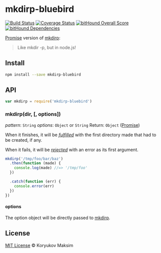# mkdirp-bluebird

[![Build Status](https://travis-ci.org/maxkoryukov/mkdirp-bluebird.svg?branch=master)][travis-url]
[![Coverage Status](https://coveralls.io/repos/github/maxkoryukov/mkdirp-bluebird/badge.svg?branch=master)](https://coveralls.io/github/maxkoryukov/mkdirp-bluebird?branch=master)
[![bitHound Overall Score](https://www.bithound.io/github/maxkoryukov/mkdirp-bluebird/badges/score.svg)](https://www.bithound.io/github/maxkoryukov/mkdirp-bluebird)
[![bitHound Dependencies](https://www.bithound.io/github/maxkoryukov/mkdirp-bluebird/badges/dependencies.svg)](https://www.bithound.io/github/maxkoryukov/mkdirp-bluebird/master/dependencies/npm)

[Promise] version of [mkdirp]:

> Like mkdir -p, but in node.js!

## Install

```sh
npm install --save mkdirp-bluebird
```

## API

```js
var mkdirp = require('mkdirp-bluebird')
```

### mkdirp(dir, [, options])

*pattern*: `String`
*options*: `Object` or `String`
Return: `Object` ([Promise])

When it finishes, it will be [*fulfilled*](http://bluebirdjs.com/docs/working-with-callbacks.html) with the first directory made that had to be created, if any.

When it fails, it will be [*rejected*](http://bluebirdjs.com/docs/working-with-callbacks.html) with an error as its first argument.

```js
mkdirp('/tmp/foo/bar/baz')
  .then(function (made) {
    console.log(made) //=> '/tmp/foo'
  })

  .catch(function (err) {
    console.error(err)
  })
})
```

#### options

The option object will be directly passed to [mkdirp](https://github.com/substack/node-mkdirp#mkdirpdir-opts-cb).

## License

[MIT License](LICENSE) &copy; Koryukov Maksim


[travis-url]: https://travis-ci.org/maxkoryukov/mkdirp-bluebird

[npm-url]: https://www.npmjs.com/package/mkdirp-bluebird

[david-url]: https://david-dm.org/maxkoryukov/mkdirp-bluebird
[david-image]: https://img.shields.io/david/ahmadnassri/mkdirp-promise.svg?style=flat-square

[mkdirp]: https://github.com/substack/node-mkdirp
[Promise]: http://bluebirdjs.com/
